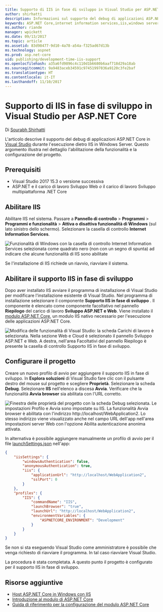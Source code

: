 ```yaml
---
title: Supporto di IIS in fase di sviluppo in Visual Studio per ASP.NET Core
author: shirhatti
description: Informazioni sul supporto del debug di applicazioni ASP.NET Core durante l'esecuzione dietro IIS in Windows Server.
keywords: ASP.NET Core,internet information services,iis,windows server,modulo asp.net core,debug
ms.author: riande
manager: wpickett
ms.date: 09/13/2017
ms.topic: article
ms.assetid: 83d98477-9d10-4a78-a54a-f325ad67d13b
ms.technology: aspnet
ms.prod: asp.net-core
uid: publishing/development-time-iis-support
ms.openlocfilehash: a35a6fd9896c4c110d1b6680b6aaf718d29a18ab
ms.sourcegitcommit: 9a9483aceb34591c97451997036a9120c3fe2baf
ms.translationtype: HT
ms.contentlocale: it-IT
ms.lasthandoff: 11/10/2017
---
```

# <a name="development-time-iis-support-in-visual-studio-for-aspnet-core"></a>Supporto di IIS in fase di sviluppo in Visual Studio per ASP.NET Core

Di [Sourabh Shirhatti](https://twitter.com/sshirhatti)

L'articolo descrive il supporto del debug di applicazioni ASP.NET Core in [Visual Studio](https://www.visualstudio.com/vs/) durante l'esecuzione dietro IIS in Windows Server. Questo argomento illustra nel dettaglio l'abilitazione della funzionalità e la configurazione del progetto.

## <a name="prerequisites"></a>Prerequisiti

* Visual Studio 2017 15.3 o versione successiva
* ASP.NET e il carico di lavoro Sviluppo Web *o* il carico di lavoro Sviluppo multipiattaforma .NET Core

## <a name="enable-iis"></a>Abilitare IIS

Abilitare IIS nel sistema. Passare a **Pannello di controllo** > **Programmi** > **Programmi e funzionalità** > **Attiva o disattiva funzionalità di Windows** (sul lato sinistro dello schermo). Selezionare la casella di controllo **Internet Information Services**.

![Funzionalità di Windows con la casella di controllo Internet Information Services selezionata come quadrato nero (non con un segno di spunta) ad indicare che alcune funzionalità di IIS sono abilitate](development-time-iis-support/_static/enable_iis.png)

Se l'installazione di IIS richiede un riavvio, riavviare il sistema.

## <a name="enable-development-time-iis-support"></a>Abilitare il supporto IIS in fase di sviluppo

Dopo aver installato IIS avviare il programma di installazione di Visual Studio per modificare l'installazione esistente di Visual Studio. Nel programma di installazione selezionare il componente **Supporto IIS in fase di sviluppo** . Il componente è elencato come componente facoltativo nel pannello **Riepilogo** del carico di lavoro **Sviluppo ASP.NET e Web**. Viene installato il [modulo ASP.NET Core](xref:fundamentals/servers/aspnet-core-module), un modulo IIS nativo necessario per l'esecuzione delle applicazioni ASP.NET Core.

![Modifica delle funzionalità di Visual Studio: la scheda Carichi di lavoro è selezionata. Nella sezione Web e Cloud è selezionato il pannello Sviluppo ASP.NET e Web. A destra, nell'area Facoltativi del pannello Riepilogo è presente la casella di controllo Supporto IIS in fase di sviluppo.](development-time-iis-support/_static/development_time_support.png)

## <a name="configure-the-project"></a>Configurare il progetto

Creare un nuovo profilo di avvio per aggiungere il supporto IIS in fase di sviluppo. In **Esplora soluzioni** di Visual Studio fare clic con il pulsante destro del mouse sul progetto e scegliere **Proprietà**. Selezionare la scheda **Debug**. Selezionare **IIS** nell'elenco a discesa **Avvia**. Verificare che la funzionalità **Avvia browser** sia abilitata con l'URL corretto.

![Finestra delle proprietà del progetto con la scheda Debug selezionata. Le impostazioni Profilo e Avvia sono impostate su IIS. La funzionalità Avvia browser è abilitata con l'indirizzo http://localhost/WebApplication2. Lo stesso indirizzo viene visualizzato anche nel campo URL dell'app nell'area Impostazioni server Web con l'opzione Abilita autenticazione anonima attivata.](development-time-iis-support/_static/project_properties.png)

In alternativa è possibile aggiungere manualmente un profilo di avvio per il file [launchSettings.json](http://json.schemastore.org/launchsettings) nell'app:

```json
{
    "iisSettings": {
        "windowsAuthentication": false,
        "anonymousAuthentication": true,
        "iis": {
            "applicationUrl": "http://localhost/WebApplication2",
            "sslPort": 0
        }
    },
    "profiles": {
        "IIS": {
            "commandName": "IIS",
            "launchBrowser": "true",
            "launchUrl": "http://localhost/WebApplication2",
            "environmentVariables": {
                "ASPNETCORE_ENVIRONMENT": "Development"
            }
        }
    }
}
```

Se non si sta eseguendo Visual Studio come amministratore è possibile che venga richiesto di riavviare il programma. In tal caso riavviare Visual Studio.

La procedura è stata completata. A questo punto il progetto è configurato per il supporto IIS in fase di sviluppo. 

## <a name="additional-resources"></a>Risorse aggiuntive

* [Host ASP.NET Core in Windows con IIS](xref:publishing/iis)
* [Introduzione al modulo di ASP.NET Core](xref:fundamentals/servers/aspnet-core-module)
* [Guida di riferimento per la configurazione del modulo ASP.NET Core](xref:hosting/aspnet-core-module)
